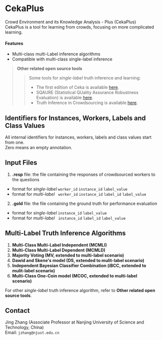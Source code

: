 # CekaPlus
Crowd Environment and its Knowledge Analysis - Plus (CekaPlus)\
CekaPlus is a tool for learning from crowds, focusing on more complicated learning.
#### Features
- Multi-class multi-Label inference algorithms
- Compatible with multi-class single-label inference


> **Other related open source tools**
>> Some tools for *single-label* truth inference and learning:
>> - The first edition of Ceka is available [here](http://ceka.sourceforge.net).
>> - SQAURE (Statistical QUality Assurance Robustness Evaluation) is available [here](http://ir.ischool.utexas.edu/square/).
>> - Truth Inference in Crowdsourcing is available [here](https://zhydhkcws.github.io/crowd_truth_inference/index.html).

## Identifiers for Instances, Workers, Labels and Class Values
All internal identifiers for instances, workers, labels and class values start from one.\
Zero means an empty annotation.

## Input Files
1. **.resp** file: the file containing the responses of crowdsourced workers to the questions
- format for *single-label* `worker_id` `instance_id` `label_value`
- format for *multi-label* &nbsp; `worker_id` `instance_id` `label_id` `label_value`
2. **.gold** file: the file containing the ground truth for performance evaluation
- format for *single-label* `instance_id` `label_value`
- format for *multi-label*  &nbsp; `instance_id` `label_id` `label_value`

## Multi-Label Truth Inference Algorithms
1. **Multi-Class Multi-Label Independent (MCMLI)**
2. **Multi-Class Multi-Label Dependent (MCMLD)**
3. **Majority Voting (MV, extended to multi-label scenario)**
4. **Dawid and Skene's model (DS, extended to mulit-label scenario)**
5. **Independent Bayesian Classifier Combination (iBCC, extended to mulit-label scenario)**
6. **Multi-Class One-Coin model (MCOC, extended to multi-label scenario)**

For other *single-label* truth inference algorithm, refer to **Other related open source tools**.

## Contact
Jing Zhang (Associate Professor at Nanjing University of Science and Technology, China)\
Email: `jzhang@njust.edu.cn`
